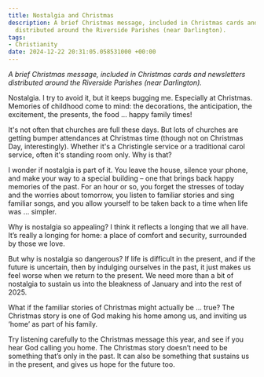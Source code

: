 ```yaml
---
title: Nostalgia and Christmas
description: A brief Christmas message, included in Christmas cards and newsletters
  distributed around the Riverside Parishes (near Darlington).
tags:
- Christianity
date: 2024-12-22 20:31:05.058531000 +00:00
---
```

_A brief Christmas message, included in Christmas cards and newsletters distributed around the Riverside Parishes (near Darlington)._

Nostalgia. I try to avoid it, but it keeps bugging me. Especially at Christmas. Memories of childhood come to mind: the decorations, the anticipation, the excitement, the presents, the food ... happy family times!

It's not often that churches are full these days. But lots of churches are getting bumper attendances at Christmas time (though not on Christmas Day, interestingly). Whether it's a Christingle service or a traditional carol service, often it's standing room only. Why is that?

I wonder if nostalgia is part of it. You leave the house, silence your phone, and make your way to a special building &ndash; one that brings back happy memories of the past. For an hour or so, you forget the stresses of today and the worries about tomorrow, you listen to familiar stories and sing familiar songs, and you allow yourself to be taken back to a time when life was ... simpler.

Why is nostalgia so appealing? I think it reflects a longing that we all have. It’s really a longing for home: a place of comfort and security, surrounded by those we love.

But why is nostalgia so dangerous? If life is difficult in the present, and if the future is uncertain, then by indulging ourselves in the past, it just makes us feel worse when we return to the present. We need more than a bit of nostalgia to sustain us into the bleakness of January and into the rest of 2025.

What if the familiar stories of Christmas might actually be ... true? The Christmas story is one of God making his home among us, and inviting us ‘home’ as part of his family.

Try listening carefully to the Christmas message this year, and see if you hear God calling you home. The Christmas story doesn’t need to be something that’s only in the past. It can also be something that sustains us in the present, and gives us hope for the future too.
